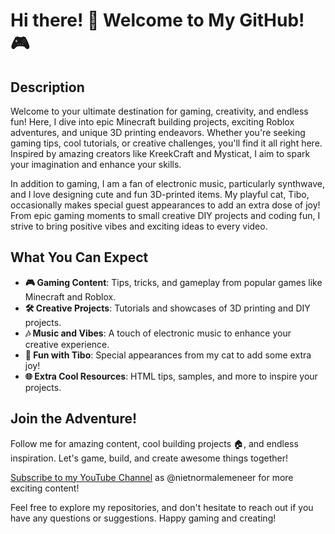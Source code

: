 # Hi there! 👋 Welcome to My GitHub! 🎮

## Description
Welcome to your ultimate destination for gaming, creativity, and endless fun! Here, I dive into epic Minecraft building projects, exciting Roblox adventures, and unique 3D printing endeavors. Whether you're seeking gaming tips, cool tutorials, or creative challenges, you'll find it all right here. Inspired by amazing creators like KreekCraft and Mysticat, I aim to spark your imagination and enhance your skills.

In addition to gaming, I am a fan of electronic music, particularly synthwave, and I love designing cute and fun 3D-printed items. My playful cat, Tibo, occasionally makes special guest appearances to add an extra dose of joy! From epic gaming moments to small creative DIY projects and coding fun, I strive to bring positive vibes and exciting ideas to every video.

## What You Can Expect
- **🎮 Gaming Content**: Tips, tricks, and gameplay from popular games like Minecraft and Roblox.
- **🛠️ Creative Projects**: Tutorials and showcases of 3D printing and DIY projects.
- **🎶 Music and Vibes**: A touch of electronic music to enhance your creative experience.
- **🐾 Fun with Tibo**: Special appearances from my cat to add some extra joy!
- **🌐 Extra Cool Resources**: HTML tips, samples, and more to inspire your projects.

## Join the Adventure!
Follow me for amazing content, cool building projects 🏠, and endless inspiration. Let's game, build, and create awesome things together!

[Subscribe to my YouTube Channel](https://www.youtube.com/@nietnormalemeneer) as @nietnormalemeneer for more exciting content!

Feel free to explore my repositories, and don't hesitate to reach out if you have any questions or suggestions. Happy gaming and creating!
